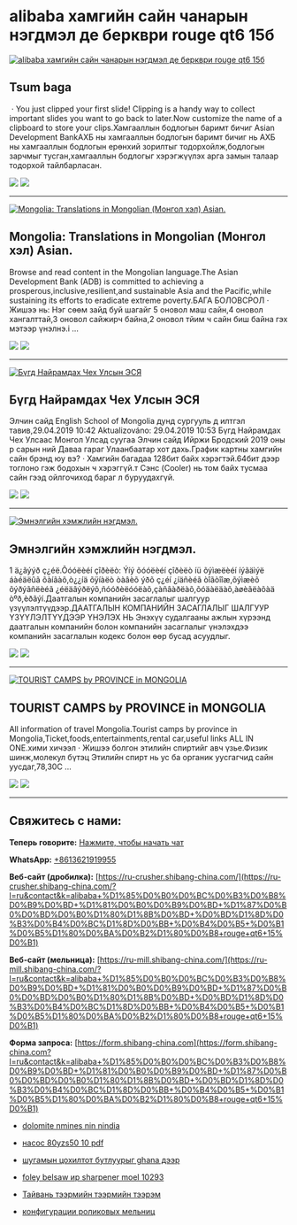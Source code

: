 # alibaba хамгийн сайн чанарын нэгдмэл де беркври rouge qt6 15б

<a href="https://swt.shibang-china.com/?l=ru&img&k=alibaba+%D1%85%D0%B0%D0%BC%D0%B3%D0%B8%D0%B9%D0%BD+%D1%81%D0%B0%D0%B9%D0%BD+%D1%87%D0%B0%D0%BD%D0%B0%D1%80%D1%8B%D0%BD+%D0%BD%D1%8D%D0%B3%D0%B4%D0%BC%D1%8D%D0%BB+%D0%B4%D0%B5+%D0%B1%D0%B5%D1%80%D0%BA%D0%B2%D1%80%D0%B8+rouge+qt6+15%D0%B1" target="_blank">![alibaba хамгийн сайн чанарын нэгдмэл де беркври rouge qt6 15б](http://static.shibang-china.com/all-800x300/254.jpg)</a>

## Tsum baga
&nbsp;&#0183;&#32;You just clipped your first slide! Clipping is a handy way to collect important slides you want to go back to later.Now customize the name of a clipboard to store your clips.Хамгааллын бодлогын баримт бичиг Asian Development BankАХБ ны хамгааллын бодлогын баримт бичиг нь АХБ ны хамгааллын бодлогын ерөнхий зорилтыг тодорхойлж,бодлогын зарчмыг тусган,хамгааллын бодлогыг хэрэгжүүлэх арга замын талаар тодорхой тайлбарласан.


<a href="https://whatsapp.shibangsoft.com/WhatsApp.php" target="_blank" title="WhatsApp">![](http://static.shibang-china.com/icon/whatsapp.png)</a> <a href="https://swt.shibang-china.com/?l=ru&icon&k=alibaba+%D1%85%D0%B0%D0%BC%D0%B3%D0%B8%D0%B9%D0%BD+%D1%81%D0%B0%D0%B9%D0%BD+%D1%87%D0%B0%D0%BD%D0%B0%D1%80%D1%8B%D0%BD+%D0%BD%D1%8D%D0%B3%D0%B4%D0%BC%D1%8D%D0%BB+%D0%B4%D0%B5+%D0%B1%D0%B5%D1%80%D0%BA%D0%B2%D1%80%D0%B8+rouge+qt6+15%D0%B1" target="_blank">![](http://static.shibang-china.com/icon/chat-ru.png)</a>

---

<a href="https://swt.shibang-china.com/?l=ru&img&k=alibaba+%D1%85%D0%B0%D0%BC%D0%B3%D0%B8%D0%B9%D0%BD+%D1%81%D0%B0%D0%B9%D0%BD+%D1%87%D0%B0%D0%BD%D0%B0%D1%80%D1%8B%D0%BD+%D0%BD%D1%8D%D0%B3%D0%B4%D0%BC%D1%8D%D0%BB+%D0%B4%D0%B5+%D0%B1%D0%B5%D1%80%D0%BA%D0%B2%D1%80%D0%B8+rouge+qt6+15%D0%B1" target="_blank">![Mongolia: Translations in Mongolian (Монгол хэл) Asian.](http://static.shibang-china.com/all-800x300/1437.jpg)</a>

## Mongolia: Translations in Mongolian (Монгол хэл) Asian.
Browse and read content in the Mongolian language.The Asian Development Bank (ADB) is committed to achieving a prosperous,inclusive,resilient,and sustainable Asia and the Pacific,while sustaining its efforts to eradicate extreme poverty.БАГА БОЛОВСРОЛ&nbsp;&#0183;&#32;Жишээ нь: Нэг сөөм зайд буй шагайг 5 оновол маш сайн,4 оновол хангалттай,3 оновол сайжирч байна,2 оновол тйим ч сайн биш байна гэх мэтээр үнэлнэ.i …


<a href="https://whatsapp.shibangsoft.com/WhatsApp.php" target="_blank" title="WhatsApp">![](http://static.shibang-china.com/icon/whatsapp.png)</a> <a href="https://swt.shibang-china.com/?l=ru&icon&k=alibaba+%D1%85%D0%B0%D0%BC%D0%B3%D0%B8%D0%B9%D0%BD+%D1%81%D0%B0%D0%B9%D0%BD+%D1%87%D0%B0%D0%BD%D0%B0%D1%80%D1%8B%D0%BD+%D0%BD%D1%8D%D0%B3%D0%B4%D0%BC%D1%8D%D0%BB+%D0%B4%D0%B5+%D0%B1%D0%B5%D1%80%D0%BA%D0%B2%D1%80%D0%B8+rouge+qt6+15%D0%B1" target="_blank">![](http://static.shibang-china.com/icon/chat-ru.png)</a>

---

<a href="https://swt.shibang-china.com/?l=ru&img&k=alibaba+%D1%85%D0%B0%D0%BC%D0%B3%D0%B8%D0%B9%D0%BD+%D1%81%D0%B0%D0%B9%D0%BD+%D1%87%D0%B0%D0%BD%D0%B0%D1%80%D1%8B%D0%BD+%D0%BD%D1%8D%D0%B3%D0%B4%D0%BC%D1%8D%D0%BB+%D0%B4%D0%B5+%D0%B1%D0%B5%D1%80%D0%BA%D0%B2%D1%80%D0%B8+rouge+qt6+15%D0%B1" target="_blank">![Бүгд Найрамдах Чех Улсын ЭСЯ](http://static.shibang-china.com/all-800x300/606.jpg)</a>

## Бүгд Найрамдах Чех Улсын ЭСЯ
Элчин сайд English School of Mongolia дунд сургууль д илтгэл тавив,29.04.2019 10:42 Aktualizov&#225;no: 29.04.2019 10:53 Бүгд Найрамдах Чех Улсаас Монгол Улсад суугаа Элчин сайд Ийржи Бродский 2019 оны р сарын ний Даваа гараг Улаанбаатар хот дахь.График картны хамгийн сайн брэнд юу вэ?&nbsp;&#0183;&#32;Хамгийн багадаа 128бит байх хэрэгтэй.64бит дээр тоглоно гэж бодохын ч хэрэггүй.т Сэнс (Cooler) нь том байх тусмаа сайн гээд ойлгочиход бараг л буруудахгүй.


<a href="https://whatsapp.shibangsoft.com/WhatsApp.php" target="_blank" title="WhatsApp">![](http://static.shibang-china.com/icon/whatsapp.png)</a> <a href="https://swt.shibang-china.com/?l=ru&icon&k=alibaba+%D1%85%D0%B0%D0%BC%D0%B3%D0%B8%D0%B9%D0%BD+%D1%81%D0%B0%D0%B9%D0%BD+%D1%87%D0%B0%D0%BD%D0%B0%D1%80%D1%8B%D0%BD+%D0%BD%D1%8D%D0%B3%D0%B4%D0%BC%D1%8D%D0%BB+%D0%B4%D0%B5+%D0%B1%D0%B5%D1%80%D0%BA%D0%B2%D1%80%D0%B8+rouge+qt6+15%D0%B1" target="_blank">![](http://static.shibang-china.com/icon/chat-ru.png)</a>

---

<a href="https://swt.shibang-china.com/?l=ru&img&k=alibaba+%D1%85%D0%B0%D0%BC%D0%B3%D0%B8%D0%B9%D0%BD+%D1%81%D0%B0%D0%B9%D0%BD+%D1%87%D0%B0%D0%BD%D0%B0%D1%80%D1%8B%D0%BD+%D0%BD%D1%8D%D0%B3%D0%B4%D0%BC%D1%8D%D0%BB+%D0%B4%D0%B5+%D0%B1%D0%B5%D1%80%D0%BA%D0%B2%D1%80%D0%B8+rouge+qt6+15%D0%B1" target="_blank">![Эмнэлгийн хэмжлийн нэгдмэл.](http://static.shibang-china.com/all-800x300/819.jpg)</a>

## Эмнэлгийн хэмжлийн нэгдмэл.
1 &#228;&#191;&#227;&#253;&#253;&#240; &#231;&#191;&#233;&#235;.&#213;&#243;&#243;&#235;&#232;&#233;&#237; &#231;&#238;&#240;&#232;&#235;&#242;: &#221;&#237;&#253; &#245;&#243;&#243;&#235;&#232;&#233;&#237; &#231;&#238;&#240;&#232;&#235;&#242; &#237;&#252; &#245;&#253;&#236;&#230;&#235;&#232;&#233;&#237; &#237;&#253;&#227;&#228;&#236;&#253;&#235; &#225;&#224;&#233;&#228;&#235;&#251;&#227; &#245;&#224;&#237;&#227;&#224;&#245;,&#242;&#191;&#191;&#237;&#228; &#245;&#255;&#237;&#224;&#235;&#242; &#242;&#224;&#226;&#232;&#245; &#253;&#240;&#245; &#231;&#191;&#233;&#237; &#191;&#237;&#228;&#241;&#232;&#233;&#227; &#242;&#238;&#227;&#242;&#238;&#238;&#230;,&#245;&#253;&#236;&#230;&#232;&#245; &#245;&#253;&#240;&#253;&#227;&#241;&#235;&#232;&#233;&#227; &#191;&#233;&#235;&#228;&#226;&#253;&#240;&#235;&#253;&#245;,&#241;&#243;&#243;&#240;&#232;&#235;&#243;&#243;&#235;&#224;&#245;,&#231;&#224;&#241;&#226;&#224;&#240;&#235;&#224;&#245;,&#245;&#243;&#228;&#224;&#235;&#228;&#224;&#245;,&#224;&#248;&#232;&#227;&#235;&#224;&#245;&#224;&#228; &#242;&#186;&#240;,&#232;&#240;&#227;&#253;&#237;.Даатгалын компанийн засаглалыг шалгуур үзүүлэлтүүдээр.ДААТГАЛЫН КОМПАНИЙН ЗАСАГЛАЛЫГ ШАЛГУУР ҮЗҮҮЛЭЛТҮҮДЭЭР ҮНЭЛЭХ НЬ Энэхүү судалгааны ажлын хүрээнд даатгалын компанийн болон компанийн засаглалыг үнэлэхдээ компанийн засаглалын кодекс болон өөр бусад асуудлыг.


<a href="https://whatsapp.shibangsoft.com/WhatsApp.php" target="_blank" title="WhatsApp">![](http://static.shibang-china.com/icon/whatsapp.png)</a> <a href="https://swt.shibang-china.com/?l=ru&icon&k=alibaba+%D1%85%D0%B0%D0%BC%D0%B3%D0%B8%D0%B9%D0%BD+%D1%81%D0%B0%D0%B9%D0%BD+%D1%87%D0%B0%D0%BD%D0%B0%D1%80%D1%8B%D0%BD+%D0%BD%D1%8D%D0%B3%D0%B4%D0%BC%D1%8D%D0%BB+%D0%B4%D0%B5+%D0%B1%D0%B5%D1%80%D0%BA%D0%B2%D1%80%D0%B8+rouge+qt6+15%D0%B1" target="_blank">![](http://static.shibang-china.com/icon/chat-ru.png)</a>

---

<a href="https://swt.shibang-china.com/?l=ru&img&k=alibaba+%D1%85%D0%B0%D0%BC%D0%B3%D0%B8%D0%B9%D0%BD+%D1%81%D0%B0%D0%B9%D0%BD+%D1%87%D0%B0%D0%BD%D0%B0%D1%80%D1%8B%D0%BD+%D0%BD%D1%8D%D0%B3%D0%B4%D0%BC%D1%8D%D0%BB+%D0%B4%D0%B5+%D0%B1%D0%B5%D1%80%D0%BA%D0%B2%D1%80%D0%B8+rouge+qt6+15%D0%B1" target="_blank">![TOURIST CAMPS by PROVINCE in MONGOLIA](http://static.shibang-china.com/all-800x300/147.jpg)</a>

## TOURIST CAMPS by PROVINCE in MONGOLIA
All information of travel Mongolia.Tourist camps by province in Mongolia,Ticket,foods,entertainments,rental car,useful links ALL IN ONE.хими хичээл&nbsp;&#0183;&#32;Жишээ болгон этилийн спиртийг авч үзье.Физик шинж,молекул бүтэц Этилийн спирт нь ус ба органик уусгагчид сайн уусдаг,78,30С …


<a href="https://whatsapp.shibangsoft.com/WhatsApp.php" target="_blank" title="WhatsApp">![](http://static.shibang-china.com/icon/whatsapp.png)</a> <a href="https://swt.shibang-china.com/?l=ru&icon&k=alibaba+%D1%85%D0%B0%D0%BC%D0%B3%D0%B8%D0%B9%D0%BD+%D1%81%D0%B0%D0%B9%D0%BD+%D1%87%D0%B0%D0%BD%D0%B0%D1%80%D1%8B%D0%BD+%D0%BD%D1%8D%D0%B3%D0%B4%D0%BC%D1%8D%D0%BB+%D0%B4%D0%B5+%D0%B1%D0%B5%D1%80%D0%BA%D0%B2%D1%80%D0%B8+rouge+qt6+15%D0%B1" target="_blank">![](http://static.shibang-china.com/icon/chat-ru.png)</a>

---
## Свяжитесь с нами:

**Теперь говорите:** [Нажмите, чтобы начать чат](https://swt.shibang-china.com?l=ru&contact&k=alibaba+%D1%85%D0%B0%D0%BC%D0%B3%D0%B8%D0%B9%D0%BD+%D1%81%D0%B0%D0%B9%D0%BD+%D1%87%D0%B0%D0%BD%D0%B0%D1%80%D1%8B%D0%BD+%D0%BD%D1%8D%D0%B3%D0%B4%D0%BC%D1%8D%D0%BB+%D0%B4%D0%B5+%D0%B1%D0%B5%D1%80%D0%BA%D0%B2%D1%80%D0%B8+rouge+qt6+15%D0%B1)

**WhatsApp:**  [+8613621919955](https://whatsapp.shibangsoft.com/WhatsApp.php)

**Веб-сайт (дробилка):** [https://ru-crusher.shibang-china.com/](https://ru-crusher.shibang-china.com/?l=ru&contact&k=alibaba+%D1%85%D0%B0%D0%BC%D0%B3%D0%B8%D0%B9%D0%BD+%D1%81%D0%B0%D0%B9%D0%BD+%D1%87%D0%B0%D0%BD%D0%B0%D1%80%D1%8B%D0%BD+%D0%BD%D1%8D%D0%B3%D0%B4%D0%BC%D1%8D%D0%BB+%D0%B4%D0%B5+%D0%B1%D0%B5%D1%80%D0%BA%D0%B2%D1%80%D0%B8+rouge+qt6+15%D0%B1)

**Веб-сайт (мельница):** [https://ru-mill.shibang-china.com/](https://ru-mill.shibang-china.com/?l=ru&contact&k=alibaba+%D1%85%D0%B0%D0%BC%D0%B3%D0%B8%D0%B9%D0%BD+%D1%81%D0%B0%D0%B9%D0%BD+%D1%87%D0%B0%D0%BD%D0%B0%D1%80%D1%8B%D0%BD+%D0%BD%D1%8D%D0%B3%D0%B4%D0%BC%D1%8D%D0%BB+%D0%B4%D0%B5+%D0%B1%D0%B5%D1%80%D0%BA%D0%B2%D1%80%D0%B8+rouge+qt6+15%D0%B1)

**Форма запроса:** [https://form.shibang-china.com](https://form.shibang-china.com?l=ru&contact&k=alibaba+%D1%85%D0%B0%D0%BC%D0%B3%D0%B8%D0%B9%D0%BD+%D1%81%D0%B0%D0%B9%D0%BD+%D1%87%D0%B0%D0%BD%D0%B0%D1%80%D1%8B%D0%BD+%D0%BD%D1%8D%D0%B3%D0%B4%D0%BC%D1%8D%D0%BB+%D0%B4%D0%B5+%D0%B1%D0%B5%D1%80%D0%BA%D0%B2%D1%80%D0%B8+rouge+qt6+15%D0%B1)

* [dolomite nmines nin nindia](../128/dolomite%20nmines%20nin%20nindia.md)

* [насос 80yzs50 10 pdf](../129/%D0%BD%D0%B0%D1%81%D0%BE%D1%81%2080yzs50%2010%20pdf.md)

* [шугамын цохилтот бутлуурыг ghana дээр](../127/%D1%88%D1%83%D0%B3%D0%B0%D0%BC%D1%8B%D0%BD%20%D1%86%D0%BE%D1%85%D0%B8%D0%BB%D1%82%D0%BE%D1%82%20%D0%B1%D1%83%D1%82%D0%BB%D1%83%D1%83%D1%80%D1%8B%D0%B3%20ghana%20%D0%B4%D1%8D%D1%8D%D1%80.md)

* [foley belsaw ир sharpener moel 10293](../129/foley%20belsaw%20%D0%B8%D1%80%20sharpener%20moel%2010293.md)

* [Тайвань тээрмийн тээрмийн тээрэм](../130/%D0%A2%D0%B0%D0%B9%D0%B2%D0%B0%D0%BD%D1%8C%20%D1%82%D1%8D%D1%8D%D1%80%D0%BC%D0%B8%D0%B9%D0%BD%20%D1%82%D1%8D%D1%8D%D1%80%D0%BC%D0%B8%D0%B9%D0%BD%20%D1%82%D1%8D%D1%8D%D1%80%D1%8D%D0%BC.md)

* [конфигурации роликовых мельниц](../126/%D0%BA%D0%BE%D0%BD%D1%84%D0%B8%D0%B3%D1%83%D1%80%D0%B0%D1%86%D0%B8%D0%B8%20%D1%80%D0%BE%D0%BB%D0%B8%D0%BA%D0%BE%D0%B2%D1%8B%D1%85%20%D0%BC%D0%B5%D0%BB%D1%8C%D0%BD%D0%B8%D1%86.md)
